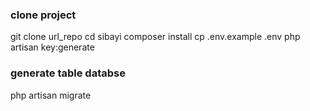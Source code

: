 ### clone project
git clone url_repo
cd sibayi
composer install
cp .env.example .env
php artisan key:generate

### generate table databse
php artisan migrate